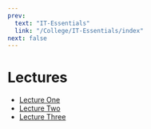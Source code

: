 ```yaml
---
prev:
  text: "IT-Essentials"
  link: "/College/IT-Essentials/index"
next: false
---
```


# Lectures

- [Lecture One](LectureOne.md)
- [Lecture Two](LectureTwo.md)
- [Lecture Three](LectureThree.md)
